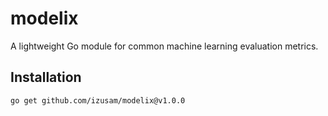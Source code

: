 # modelix

<!-- # goml-metrics -->

A lightweight Go module for common machine learning evaluation metrics.

## Installation

```bash
go get github.com/izusam/modelix@v1.0.0
```
